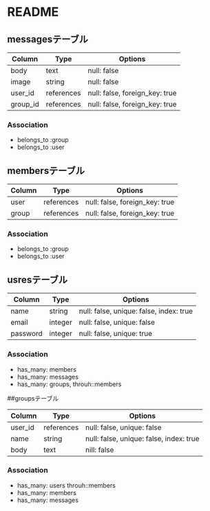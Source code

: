 # README


## messagesテーブル

|Column|Type|Options|
|------|----|-------|
|body|text|null: false|
|image|string|null: false|
|user_id|references|null: false, foreign_key: true|
|group_id|references|null: false, foreign_key: true|

### Association
- belongs_to :group
- belongs_to :user



## membersテーブル

|Column|Type|Options|
|------|----|-------|
|user|references|null: false, foreign_key: true|
|group|references|null: false, foreign_key: true|

### Association
- belongs_to :group
- belongs_to :user




## usresテーブル

|Column|Type|Options|
|------|----|-------|
|name|string|null: false, unique: false, index: true|
|email|integer|null: false, unique: false|
|password|integer|null: false, unique: true|

### Association
- has_many: members
- has_many: messages
- has_many: groups, throuh::members



##groupsテーブル

|Column|Type|Options|
|------|----|-------|
|user_id|references|null: false, unique: false|
|name|string|null: false, unique: false, index: true|
|body|text|nill: false|

### Association
- has_many: users throuh::members
- has_many: members
- has_many: messages










